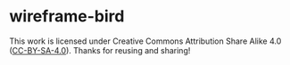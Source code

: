# wireframe-bird
This work is licensed under Creative Commons Attribution Share Alike 4.0 ([CC-BY-SA-4.0](https://creativecommons.org/licenses/by-sa/4.0/legalcode)). Thanks for reusing and sharing!
